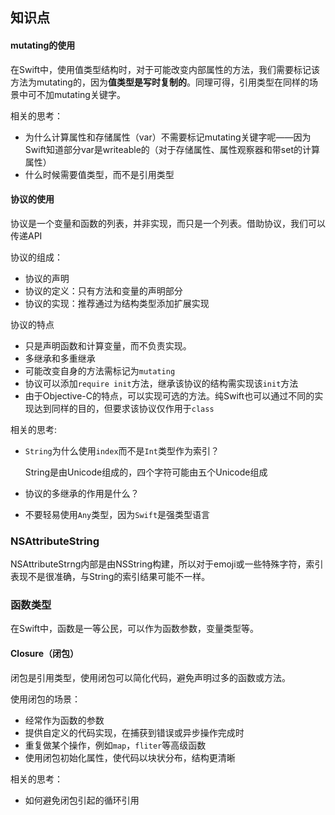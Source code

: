 ## 知识点

####  mutating的使用
在Swift中，使用值类型结构时，对于可能改变内部属性的方法，我们需要标记该方法为mutating的，因为**值类型是写时复制的**。同理可得，引用类型在同样的场景中可不加mutating关键字。

相关的思考：
* 为什么计算属性和存储属性（var）不需要标记mutating关键字呢——因为Swift知道部分var是writeable的（对于存储属性、属性观察器和带set的计算属性）
* 什么时候需要值类型，而不是引用类型

#### 协议的使用
协议是一个变量和函数的列表，并非实现，而只是一个列表。借助协议，我们可以传递API



协议的组成：

* 协议的声明
* 协议的定义：只有方法和变量的声明部分
* 协议的实现：推荐通过为结构类型添加扩展实现

协议的特点

* 只是声明函数和计算变量，而不负责实现。
* 多继承和多重继承
* 可能改变自身的方法需标记为`mutating`
* 协议可以添加`require init`方法，继承该协议的结构需实现该`init`方法
* 由于Objective-C的特点，可以实现可选的方法。纯Swift也可以通过不同的实现达到同样的目的，但要求该协议仅作用于`class`



相关的思考:

* `String`为什么使用`index`而不是`Int`类型作为索引？

  String是由Unicode组成的，四个字符可能由五个Unicode组成

* 协议的多继承的作用是什么？

* 不要轻易使用`Any`类型，因为`Swift`是强类型语言



### NSAttributeString

NSAttributeStrng内部是由NSString构建，所以对于emoji或一些特殊字符，索引表现不是很准确，与String的索引结果可能不一样。



### 函数类型

在Swift中，函数是一等公民，可以作为函数参数，变量类型等。

#### Closure（闭包）

闭包是引用类型，使用闭包可以简化代码，避免声明过多的函数或方法。



使用闭包的场景：

* 经常作为函数的参数
* 提供自定义的代码实现，在捕获到错误或异步操作完成时
* 重复做某个操作，例如`map`，`fliter`等高级函数
* 使用闭包初始化属性，使代码以块状分布，结构更清晰

相关的思考：

* 如何避免闭包引起的循环引用